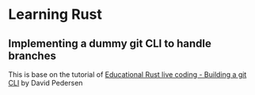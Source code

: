 # Learning Rust

## Implementing a dummy git CLI to handle branches

This is base on the tutorial of [Educational Rust live coding - Building a git CLI](https://www.youtube.com/watch?v=YFzF1AHYjes&t=2429s) by David Pedersen    